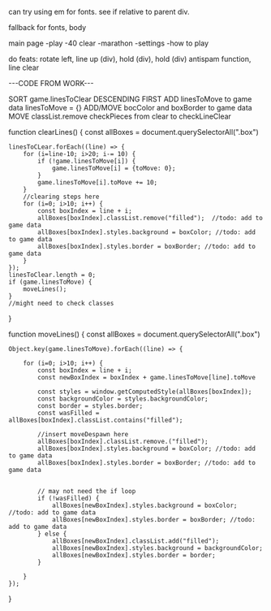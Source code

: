 can try using em for fonts. see if relative to parent div.

fallback for fonts, body

main page
  -play
    -40 clear
    -marathon
  -settings
  -how to play

do feats: rotate left, line up (div), hold (div), hold (div) antispam function, line clear 



---CODE FROM WORK---

SORT game.linesToClear DESCENDING FIRST
ADD linesToMove to game data
	linesToMove = {}
ADD/MOVE bocColor and boxBorder to game data
MOVE classList.remove checkPieces from clear to checkLineClear


function clearLines() {
	const allBoxes = document.querySelectorAll(".box")
	
	linesToCLear.forEach((line) => {
		for (i=line-10; i>20; i-= 10) {
  			if (!game.linesToMove[i]) {
	 			game.linesToMove[i] = {toMove: 0}; 
			}
   			game.linesToMove[i].toMove += 10;
		}
  		//clearing steps here
		for (i=0; i>10; i++) {
			const boxIndex = line + i;
	 		allBoxes[boxIndex].classList.remove("filled");  //todo: add to game data
			allBoxes[boxIndex].styles.background = boxColor; //todo: add to game data
			allBoxes[boxIndex].styles.border = boxBorder; //todo: add to game data
	  	}
	});
 	linesToClear.length = 0;
  	if (game.linesToMove) {
		moveLines();
	}
  	//might need to check classes
}

function moveLines() {
	const allBoxes = document.querySelectorAll(".box")
 
 	Object.key(game.linesToMove).forEach((line) => {
  		
		for (i=0; i>10; i++) {
  			const boxIndex = line + i;
	 		const newBoxIndex = boxIndex + game.linesToMove[line].toMove
	 
			const styles = window.getComputedStyle(allBoxes[boxIndex]);
   			const backgroundColor = styles.backgroundColor;
	  		const border = styles.border;
	 		const wasFilled = allBoxes[boxIndex].classList.contains("filled");

	 		//insert moveDespawn here
			allBoxes[boxIndex].classList.remove.("filled");
   			allBoxes[boxIndex].styles.background = boxColor; //todo: add to game data
	  		allBoxes[boxIndex].styles.border = boxBorder; //todo: add to game data
   			
   			
	  		// may not need the if loop
			if (!wasFilled) {
	  			allBoxes[newBoxIndex].styles.background = boxColor; //todo: add to game data
	  			allBoxes[newBoxIndex].styles.border = boxBorder; //todo: add to game data
		 	} else {
				allBoxes[newBoxIndex].classList.add("filled");
				allBoxes[newBoxIndex].styles.background = backgroundColor;
	  			allBoxes[newBoxIndex].styles.border = border;
   			}
  		
		}
   	});
}
